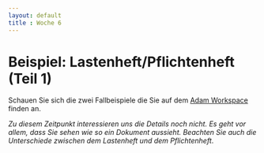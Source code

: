 ```yaml
---
layout: default
title : Woche 6
---
```

# Beispiel: Lastenheft/Pflichtenheft (Teil 1)

Schauen Sie sich die zwei Fallbeispiele die Sie auf dem [Adam Workspace](https://adam.unibas.ch/goto_adam_file_1019350_download.html) finden an. 

*Zu diesem Zeitpunkt interessieren uns die Details noch nicht. Es geht vor allem, dass Sie sehen wie so ein Dokument aussieht. Beachten Sie auch die Unterschiede zwischen dem Lastenheft und dem Pflichtenheft*.